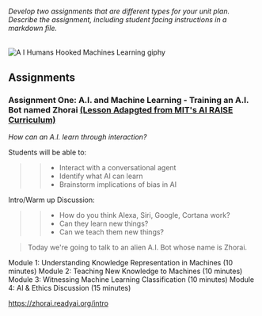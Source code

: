 
###### Develop two assignments that are different types for your unit plan. Describe the assignment, including student facing instructions in a markdown file. 
![A I Humans Hooked Machines Learning giphy](https://user-images.githubusercontent.com/17364335/196319851-ebce862f-4632-4744-9538-e42f157c8545.gif)

## Assignments 

### Assignment One: A.I. and Machine Learning - Training an A.I. Bot named Zhorai [(Lesson Adapgted from MIT's AI RAISE Curriculum)](https://raise.mit.edu/resources.html)

*How can an A.I. learn through interaction?*

Students will be able to:
>> - Interact with a conversational agent
>> - Identify what AI can learn
>> - Brainstorm implications of bias in AI


Intro/Warm up Discussion: 
>> - How do you think Alexa, Siri, Google, Cortana work? 
>> - Can they learn new things? 
>> - Can we teach them new things? 


>Today we're going to talk to an alien A.I. Bot whose name is Zhorai.

Module 1: Understanding Knowledge Representation in Machines (10 minutes)
Module 2: Teaching New Knowledge to Machines (10 minutes)
Module 3: Witnessing Machine Learning Classification (10 minutes)
Module 4: AI & Ethics Discussion (15 minutes)

https://zhorai.readyai.org/intro
